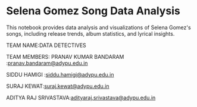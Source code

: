 # Selena Gomez Song Data Analysis

This notebook provides data analysis and visualizations of Selena Gomez's songs, including release trends, album statistics, and lyrical insights.

TEAM NAME:DATA DETECTIVES



TEAM MEMBERS:
PRANAV KUMAR BANDARAM :pranav.bandaram@adypu.edu.in

SIDDU HAMIGI :siddu.hamigi@adypu.edu.in

SURAJ KEWAT:suraj.kewat@adypu.edu.in

ADITYA RAJ SRIVASTAVA:adityaraj.srivastava@adypu.edu.in
